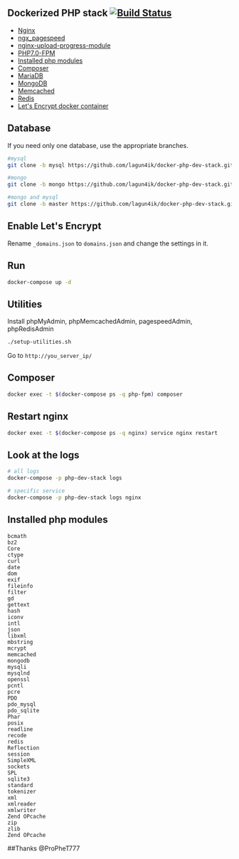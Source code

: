 Dockerized PHP stack [![Build Status](https://travis-ci.org/lagun4ik/docker-php-dev-stack.svg)](https://travis-ci.org/lagun4ik/docker-php-dev-stack)
--------------------------

* [Nginx](http://nginx.org/)
 * [ngx_pagespeed](https://github.com/pagespeed/ngx_pagespeed)
 * [nginx-upload-progress-module](https://github.com/masterzen/nginx-upload-progress-module)
* [PHP7.0-FPM](http://php-fpm.org/)
 * [Installed php modules](#installed-php-modules)
 * [Composer](https://getcomposer.org/)
* [MariaDB](https://mariadb.org/)
* [MongoDB](http://www.mongodb.org/)
* [Memcached](http://memcached.org/)
* [Redis](http://redis.io/)
* [Let's Encrypt docker container](https://github.com/lagun4ik/docker-letsencrypt/)

## Database

If you need only one database, use the appropriate branches.
```bash
#mysql
git clone -b mysql https://github.com/lagun4ik/docker-php-dev-stack.git

#mongo
git clone -b mongo https://github.com/lagun4ik/docker-php-dev-stack.git

#mongo and mysql
git clone -b master https://github.com/lagun4ik/docker-php-dev-stack.git
```

## Enable Let's Encrypt

Rename `_domains.json` to `domains.json` and change the settings in it.

## Run

```bash
docker-compose up -d
```

## Utilities
Install phpMyAdmin, phpMemcachedAdmin, pagespeedAdmin, phpRedisAdmin
```bash
./setup-utilities.sh
```
Go to `http://you_server_ip/`

## Composer

```bash
docker exec -t $(docker-compose ps -q php-fpm) composer
```


## Restart nginx

```bash
docker exec -t $(docker-compose ps -q nginx) service nginx restart
```

## Look at the logs

```bash
# all logs
docker-compose -p php-dev-stack logs

# specific service
docker-compose -p php-dev-stack logs nginx
```

## Installed php modules
```
bcmath
bz2
Core
ctype
curl
date
dom
exif
fileinfo
filter
gd
gettext
hash
iconv
intl
json
libxml
mbstring
mcrypt
memcached
mongodb
mysqli
mysqlnd
openssl
pcntl
pcre
PDO
pdo_mysql
pdo_sqlite
Phar
posix
readline
recode
redis
Reflection
session
SimpleXML
sockets
SPL
sqlite3
standard
tokenizer
xml
xmlreader
xmlwriter
Zend OPcache
zip
zlib
Zend OPcache
```

##Thanks
@ProPheT777
